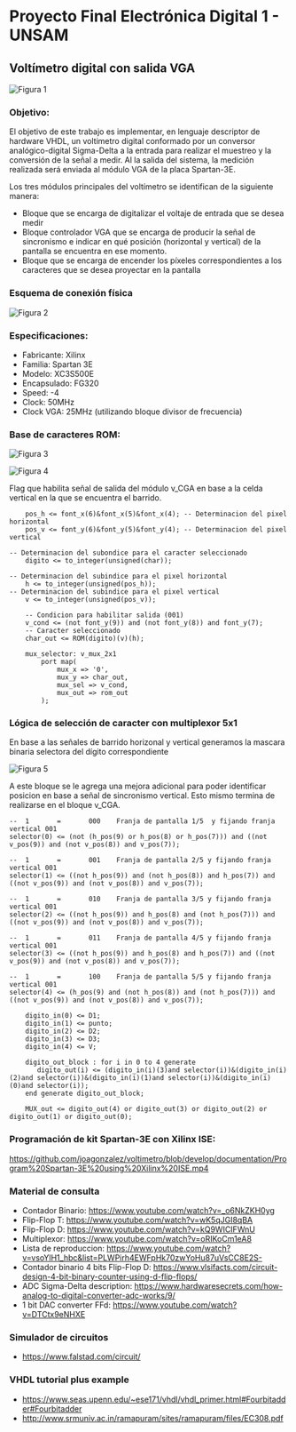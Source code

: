 Proyecto Final Electrónica Digital 1 - UNSAM
============================================
## Voltímetro digital con salida VGA

![Figura 1](https://github.com/joagonzalez/voltimetro/blob/develop/documentation/images/voltimetro.png)

### Objetivo:

El objetivo de este trabajo es implementar, en lenguaje descriptor de hardware VHDL, un voltimetro digital conformado por un conversor analógico-digital Sigma-Delta a la entrada para realizar el muestreo y la conversión de la señal a medir. Al la salida del sistema, la medición realizada será enviada al módulo VGA de la placa Spartan-3E. 

Los tres módulos principales del voltímetro se identifican de la siguiente manera:
- Bloque que se encarga de digitalizar el voltaje de entrada que se desea medir
- Bloque controlador VGA que se encarga de producir la señal de sincronismo e indicar en qué posición (horizontal y vertical) de la pantalla se encuentra en ese momento.
- Bloque que se encarga de encender los píxeles correspondientes a los caracteres que se desea proyectar en la pantalla

### Esquema de conexión física

![Figura 2](https://github.com/joagonzalez/voltimetro/blob/develop/documentation/images/Conexion_Spartan.png)


### Especificaciones:
- Fabricante: Xilinx
- Familia: Spartan 3E
- Modelo: XC3S500E
- Encapsulado: FG320
- Speed: -4
- Clock: 50MHz
- Clock VGA: 25MHz (utilizando bloque divisor de frecuencia)

### Base de caracteres ROM:

![Figura 3](https://github.com/joagonzalez/voltimetro/blob/develop/documentation/images/v_CGA.png)

![Figura 4](https://github.com/joagonzalez/voltimetro/blob/develop/documentation/images/sincronismo_VGA.png)

Flag que habilita señal de salida del módulo v_CGA en base a la celda vertical en la que se encuentra el barrido. 

```
    pos_h <= font_x(6)&font_x(5)&font_x(4); -- Determinacion del pixel horizontal
    pos_v <= font_y(6)&font_y(5)&font_y(4); -- Determinacion del pixel vertical

-- Determinacion del subondice para el caracter seleccionado
    digito <= to_integer(unsigned(char)); 
  
-- Determinacion del subindice para el pixel horizontal
    h <= to_integer(unsigned(pos_h));   
-- Determinacion del subindice para el pixel vertical
    v <= to_integer(unsigned(pos_v));   

    -- Condicion para habilitar salida (001)
    v_cond <= (not font_y(9)) and (not font_y(8)) and font_y(7);
    -- Caracter seleccionado
    char_out <= ROM(digito)(v)(h);

    mux_selector: v_mux_2x1
        port map(
            mux_x => '0',
            mux_y => char_out,
            mux_sel => v_cond,
            mux_out => rom_out
        );
```

### Lógica de selección de caracter con multiplexor 5x1
En base a las señales de barrido horizonal y vertical generamos la mascara binaria selectora del dígito correspondiente

![Figura 5](https://github.com/joagonzalez/voltimetro/blob/develop/documentation/images/v_MUX.png)

A este bloque se le agrega una mejora adicional para poder identificar posicion en base a señal de sincronismo vertical. Esto mismo termina de realizarse en el bloque v_CGA.

```
--	1		=		000    Franja de pantalla 1/5  y fijando franja vertical 001
selector(0) <= (not (h_pos(9) or h_pos(8) or h_pos(7))) and ((not v_pos(9)) and (not v_pos(8)) and v_pos(7));

--	1		=		001    Franja de pantalla 2/5 y fijando franja vertical 001
selector(1) <= ((not h_pos(9)) and (not h_pos(8)) and h_pos(7)) and ((not v_pos(9)) and (not v_pos(8)) and v_pos(7));

--	1		=		010    Franja de pantalla 3/5 y fijando franja vertical 001
selector(2) <= ((not h_pos(9)) and h_pos(8) and (not h_pos(7))) and ((not v_pos(9)) and (not v_pos(8)) and v_pos(7));

--	1		=		011    Franja de pantalla 4/5 y fijando franja vertical 001
selector(3) <= ((not h_pos(9)) and h_pos(8) and h_pos(7)) and ((not v_pos(9)) and (not v_pos(8)) and v_pos(7));

--	1		=	    100    Franja de pantalla 5/5 y fijando franja vertical 001
selector(4) <= (h_pos(9) and (not h_pos(8)) and (not h_pos(7))) and ((not v_pos(9)) and (not v_pos(8)) and v_pos(7));
	
	digito_in(0) <= D1;
	digito_in(1) <= punto;
	digito_in(2) <= D2;
	digito_in(3) <= D3;
	digito_in(4) <= V;
	
	digito_out_block : for i in 0 to 4 generate
	   digito_out(i) <= (digito_in(i)(3)and selector(i))&(digito_in(i)(2)and selector(i))&(digito_in(i)(1)and selector(i))&(digito_in(i)(0)and selector(i));
	end generate digito_out_block;
	
	MUX_out <= digito_out(4) or digito_out(3) or digito_out(2) or digito_out(1) or digito_out(0);
```

### Programación de kit Spartan-3E con Xilinx ISE:

https://github.com/joagonzalez/voltimetro/blob/develop/documentation/Program%20Spartan-3E%20using%20Xilinx%20ISE.mp4


### Material de consulta
- Contador Binario: https://www.youtube.com/watch?v=_o6NkZKH0yg
- Flip-Flop T: https://www.youtube.com/watch?v=wK5qJGI8qBA
- Flip-Flop D: https://www.youtube.com/watch?v=kQ9WICIFWnU
- Multiplexor: https://www.youtube.com/watch?v=oRIKoCm1eA8
- Lista de reproduccion: https://www.youtube.com/watch?v=vsoYlH1_hbc&list=PLWPirh4EWFpHk70zwYoHu87uVsCC8E2S-
- Contador binario 4 bits Flip-Flop D: https://www.vlsifacts.com/circuit-design-4-bit-binary-counter-using-d-flip-flops/
- ADC Sigma-Delta description: https://www.hardwaresecrets.com/how-analog-to-digital-converter-adc-works/9/
- 1 bit DAC converter FFd: https://www.youtube.com/watch?v=DTCtx9eNHXE

### Simulador de circuitos
- https://www.falstad.com/circuit/

### VHDL tutorial plus example
- https://www.seas.upenn.edu/~ese171/vhdl/vhdl_primer.html#Fourbitadder#Fourbitadder
- http://www.srmuniv.ac.in/ramapuram/sites/ramapuram/files/EC308.pdf